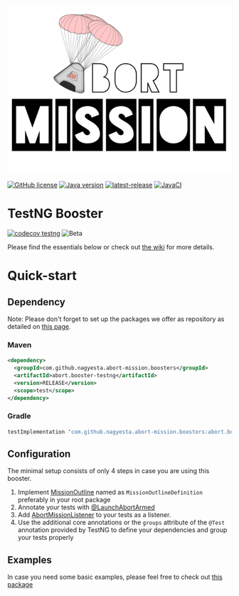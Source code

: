 ![Abort-Mission](../../.github/assets/Abort-Mission-logo_export_transparent_640.png)

[![GitHub license](https://img.shields.io/github/license/nagyesta/abort-mission?color=informational)](https://raw.githubusercontent.com/nagyesta/abort-mission/main/LICENSE)
[![Java version](https://img.shields.io/badge/Java%20version-8-yellow?logo=java)](https://img.shields.io/badge/Java%20version-8-yellow?logo=java)
[![latest-release](https://img.shields.io/github/v/tag/nagyesta/abort-mission?color=blue&logo=git&label=releases&sort=semver)](https://github.com/nagyesta/abort-mission/releases)
[![JavaCI](https://img.shields.io/github/workflow/status/nagyesta/abort-mission/JavaCI?logo=github)](https://img.shields.io/github/workflow/status/nagyesta/abort-mission/JavaCI?logo=github)

# TestNG Booster

[![codecov testng](https://img.shields.io/codecov/c/github/nagyesta/abort-mission?label=Coverage:%20TestNG&flag=testng&token=I832ZCIONI)](https://img.shields.io/codecov/c/github/nagyesta/abort-mission?label=Coverage:%20TestNG&flag=testng&token=I832ZCIONI)
![[Beta](https://img.shields.io/badge/Maturity-beta-blue)](https://img.shields.io/badge/Maturity-beta-blue)

Please find the essentials below or check out [the wiki](https://github.com/nagyesta/abort-mission/wiki) for more details. 

# Quick-start

## Dependency

Note: Please don't forget to set up the packages we offer as repository as detailed on
[this page](https://docs.github.com/en/free-pro-team@latest/packages/using-github-packages-with-your-projects-ecosystem).

### Maven

```xml
<dependency>
  <groupId>com.github.nagyesta.abort-mission.boosters</groupId>
  <artifactId>abort.booster-testng</artifactId>
  <version>RELEASE</version>
  <scope>test</scope>
</dependency>
```
### Gradle

```groovy
testImplementation "com.github.nagyesta.abort-mission.boosters:abort.booster-testng:+"
```

## Configuration

The minimal setup consists of only 4 steps in case you are using this booster.

1. Implement [MissionOutline](../../mission-control/src/main/java/com/github/nagyesta/abortmission/core/outline/MissionOutline.java) named as `MissionOutlineDefinition`
preferably in your root package
2. Annotate your tests with [@LaunchAbortArmed](./src/main/java/com/github/nagyesta/abortmission/booster/testng/annotation/LaunchAbortArmed.java)
3. Add [AbortMissionListener](./src/main/java/com/github/nagyesta/abortmission/booster/testng/listener/AbortMissionListener.java) to your tests as a listener.
4. Use the additional core annotations or the `groups` attribute of the `@Test` annotation provided by TestNG to define your dependencies and group your tests properly

## Examples

In case you need some basic examples, please feel free to check out [this package](./src/test/java/com/github/nagyesta/abortmission/booster/testng)
